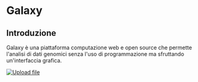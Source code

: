 # Galaxy
## Introduzione
Galaxy è una piattaforma computazione web e open source che permette l'analisi di dati genomici senza l'uso di programmazione ma sfruttando un'interfaccia grafica.

[![Upload file](https://j.gifs.com/qQlP52.gif)](https://player.vimeo.com/video/120901536?h=1844a5705b)
